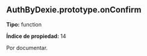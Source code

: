 ## AuthByDexie.prototype.onConfirm

**Tipo:** function

**Índice de propiedad:** 14

Por documentar.



